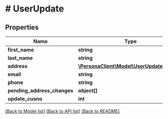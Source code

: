# # UserUpdate

## Properties

Name | Type | Description | Notes
------------ | ------------- | ------------- | -------------
**first_name** | **string** |  | [optional] 
**last_name** | **string** |  | [optional] 
**address** | [**\PersonaClient\Model\UserUpdateAddress**](UserUpdateAddress.md) |  | [optional] 
**email** | **string** |  | [optional] 
**phone** | **string** |  | [optional] 
**pending_address_changes** | **object[]** |  | [optional] 
**update_cusno** | **int** |  | [optional] 

[[Back to Model list]](../../README.md#documentation-for-models) [[Back to API list]](../../README.md#documentation-for-api-endpoints) [[Back to README]](../../README.md)



